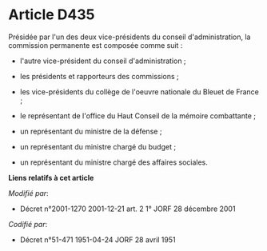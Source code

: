 # Article D435

Présidée par l'un des deux vice-présidents du conseil d'administration, la commission permanente est composée comme suit :

- l'autre vice-président du conseil d'administration ;

- les présidents et rapporteurs des commissions ;

- les vice-présidents du collège de l'oeuvre nationale du Bleuet de France ;

- le représentant de l'office du Haut Conseil de la mémoire combattante ;

- un représentant du ministre de la défense ;

- un représentant du ministre chargé du budget ;

- un représentant du ministre chargé des affaires sociales.

**Liens relatifs à cet article**

_Modifié par_:

  - Décret n°2001-1270 2001-12-21 art. 2 1° JORF 28 décembre 2001

_Codifié par_:

  - Décret n°51-471 1951-04-24 JORF 28 avril 1951
